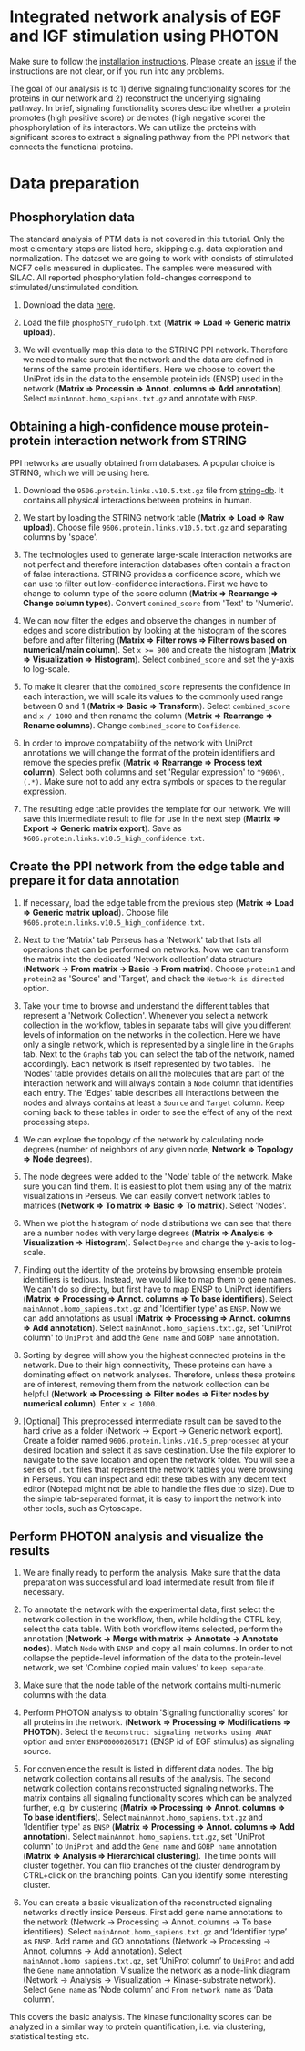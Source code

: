 # Integrated network analysis of EGF and IGF stimulation using PHOTON

Make sure to follow the [installation instructions](/docs/Perseus/installation.md).
Please create an [issue](https://github.com/jdrudolph/photon/issues) if the
instructions are not clear, or if you run into any problems.

The goal of our analysis is to 1) derive signaling functionality scores for the
proteins in our network and 2) reconstruct the underlying signaling pathway. In
brief, signaling functionality scores describe whether a protein promotes (high
positive score) or demotes (high negative score) the phosphorylation of its
interactors. We can utilize the proteins with significant scores to extract a
signaling pathway from the PPI network that connects the functional proteins.

# Data preparation
## Phosphorylation data
The standard analysis of PTM data is not covered in this tutorial. Only the
most elementary steps are listed here, skipping e.g. data exploration and
normalization. The dataset we are going to work with consists of stimulated
MCF7 cells measured in duplicates. The samples were measured with SILAC. All
reported phosphorylation fold-changes correspond to stimulated/unstimulated
condition. 

1. Download the data
   [here](/docs/Perseus/phosphoSTY_rudolph.txt).

1. Load the file `phosphoSTY_rudolph.txt` (**Matrix => Load => Generic matrix upload**).

2. We will eventually map this data to the STRING PPI network. Therefore we need to make sure
that the network and the data are defined in terms of the same protein identifiers. Here we
choose to covert the UniProt ids in the data to the ensemble protein ids (ENSP) used in
the network (**Matrix => Processin => Annot. columns => Add annotation**). Select
`mainAnnot.homo_sapiens.txt.gz` and annotate with `ENSP`.

## Obtaining a high-confidence mouse protein-protein interaction network from STRING
PPI networks are usually obtained from databases. A popular choice is STRING, which we will be using here.

1. Download the `9506.protein.links.v10.5.txt.gz` file from
   [string-db](https://string-db.org/cgi/download.pl?species_text=Homo+sapiens).
   It contains all physical interactions between proteins in human.

1. We start by loading the STRING network table (**Matrix => Load => Raw upload**).
   Choose file `9606.protein.links.v10.5.txt.gz` and separating columns by 'space'.

2. The technologies used to generate large-scale interaction networks are not
   perfect and therefore interaction databases often contain a fraction of
   false interactions. STRING provides a confidence score, which we can use to
   filter out low-confidence interactions. First we have to change to column
   type of the score column (**Matrix => Rearrange => Change column types**).
   Convert `comined_score` from 'Text' to 'Numeric'.

3. We can now filter the edges and observe the changes in number of edges and
   score distribution by looking at the histogram of the scores before and
   after filtering  (**Matrix => Filter rows => Filter rows based on
   numerical/main column**). Set `x >= 900` and create the histogram (**Matrix
   => Visualization => Histogram**). Select `combined_score` and set the y-axis
   to log-scale.

4. To make it clearer that the `combined_score` represents the confidence in
   each interaction, we will scale its values to the commonly used range
   between 0 and 1 (**Matrix => Basic => Transform**). Select `combined_score`
   and `x / 1000` and then rename the column (**Matrix => Rearrange => Rename
   columns**). Change `combined_score` to `Confidence`.

5. In order to improve compatability of the network with UniProt annotations we
   will change the format of the protein identifiers and remove the species
   prefix (**Matrix => Rearrange => Process text column**). Select both columns
   and set 'Regular expression' to `^9606\.(.*)`. Make sure not to add any extra
   symbols or spaces to the regular expression.

6. The resulting edge table provides the template for our network. We will save
   this intermediate result to file for use in the next step  (**Matrix =>
   Export => Generic matrix export**). Save as
   `9606.protein.links.v10.5_high_confidence.txt`.

## Create the PPI network from the edge table and prepare it for data annotation

1. If necessary, load the edge table from the previous step (**Matrix => Load
   => Generic matrix upload**). Choose file `9606.protein.links.v10.5_high_confidence.txt`.

2. Next to the ‘Matrix' tab Perseus has a 'Network' tab that lists all
   operations that can be performed on networks. Now we can transform the
   matrix into the dedicated ‘Network collection’ data structure (**Network →
   From matrix → Basic → From matrix**). Choose `protein1` and `protein2` as
   'Source' and 'Target', and check the `Network is directed` option.

3. Take your time to browse and understand the different tables that represent
   a 'Network Collection'. Whenever you select a network collection in the
   workflow, tables in separate tabs will give you different levels of
   information on the networks in the collection. Here we have only a single
   network, which is represented by a single line in the `Graphs` tab. Next to
   the `Graphs` tab you can select the tab of the network, named accordingly.
   Each network is itself represented by two tables. The 'Nodes' table provides
   details on all the molecules that are part of the interaction network and
   will always contain a `Node` column that identifies each entry. The 'Edges'
   table describes all interactions between the nodes and always contains at
   least a `Source` and `Target` column. Keep coming back to these tables in
   order to see the effect of any of the next processing steps.

4. We can explore the topology of the network by calculating node degrees
   (number of neighbors of any given node, **Network => Topology => Node
   degrees**).

5. The node degrees were added to the 'Node' table of the network. Make sure
   you can find them. It is easiest to plot them using any of the matrix
   visualizations in Perseus. We can easily convert network tables to matrices
   (**Network => To matrix => Basic => To matrix**). Select 'Nodes'.

6. When we plot the histogram of node distributions we can see that there are a
   number nodes with very large degrees (**Matrix => Analysis => Visualization
   => Histogram**). Select `Degree` and change the y-axis to log-scale.

7. Finding out the identity of the proteins by browsing ensemble protein
   identifiers is tedious.  Instead, we would like to map them to gene names.
   We can't do so directy, but first have to map ENSP to UniProt identifiers
   (**Matrix => Processing => Annot. columns => To base identifiers**). Select
   `mainAnnot.homo_sapiens.txt.gz` and 'Identifier type' as `ENSP`. Now we can
   add annotations as usual (**Matrix => Processing => Annot. columns => Add
   annotation**). Select `mainAnnot.homo_sapiens.txt.gz`, set 'UniProt column'
   to `UniProt` and add the `Gene name` and `GOBP name` annotation.

8. Sorting by degree will show you the highest connected proteins in the
   network. Due to their high connectivity, These proteins can have a
   dominating effect on network analyses. Therefore, unless these proteins are
   of interest, removing them from the network collection can be helpful
   (**Network => Processing => Filter nodes => Filter nodes by numerical
   column**). Enter `x < 1000`.

9. [Optional] This preprocessed intermediate result can be saved to the hard
   drive as a folder (Network → Export → Generic network export). Create a
   folder named `9606.protein.links.v10.5_preprocessed` at your desired
   location and select it as save destination. Use the file explorer to
   navigate to the save location and open the network folder. You will see a
   series of `.txt` files that represent the network tables you were browsing
   in Perseus. You can inspect and edit these tables with any decent text
   editor (Notepad might not be able to handle the files due to size). Due to
   the simple tab-separated format, it is easy to import the network into other
   tools, such as Cytoscape.

## Perform PHOTON analysis and visualize the results
1. We are finally ready to perform the analysis. Make sure that the data
   preparation was successful and load intermediate result from file if
   necessary.

2. To annotate the network with the experimental data, first select the network
   collection in the workflow, then, while holding the CTRL key, select the
   data table. With both workflow items selected, perform the annotation
   (**Network → Merge with matrix → Annotate → Annotate nodes**). Match `Node` with
   `ENSP` and copy all main columns. In order to not collapse the peptide-level
   information of the data to the protein-level network, we set 'Combine copied
   main values' to `keep separate`.

3. Make sure that the node table of the network contains multi-numeric columns
   with the data.

4. Perform PHOTON analysis to obtain 'Signaling functionality scores' for all
   proteins in the network.  (**Network => Processing => Modifications =>
   PHOTON**). Select the `Reconstruct signaling networks using ANAT` option and
   enter `ENSP00000265171` (ENSP id of EGF stimulus) as signaling source.

5. For convenience the result is listed in different data nodes. The big
   network collection contains all results of the analysis. The second network
   collection contains reconstructed signaling networks. The matrix contains all
   signaling functionality scores which can be analyzed further, e.g. by
   clustering (**Matrix => Processing => Annot. columns => To base
   identifiers**). Select `mainAnnot.homo_sapiens.txt.gz` and 'Identifier type'
   as `ENSP` (**Matrix => Processing => Annot. columns => Add annotation**).
   Select `mainAnnot.homo_sapiens.txt.gz`, set 'UniProt column' to `UniProt`
   and add the `Gene name` and `GOBP name` annotation (**Matrix => Analysis =>
   Hierarchical clustering**). The time points will cluster together. You can
   flip branches of the cluster dendrogram by CTRL+click on the branching
   points. Can you identify some interesting cluster.

6. You can create a basic visualization of the reconstructed signaling networks
   directly inside Perseus. First add gene name annotations
   to the network (Network → Processing → Annot. columns → To base
   identifiers). Select `mainAnnot.homo_sapiens.txt.gz` and ‘Identifier type’
   as `ENSP`. Add name and GO annotations (Network → Processing → Annot.
   columns → Add annotation). Select `mainAnnot.homo_sapiens.txt.gz`, set
   ‘UniProt column’ to `UniProt` and add the `Gene name` annotation. Visualize
   the network as a node-link diagram (Network → Analysis → Visualization →
   Kinase-substrate network). Select `Gene name` as ‘Node column’ and `From
   network name` as ‘Data column’.

This covers the basic analysis. The kinase functionality scores can be analyzed in a similar way
to protein quantification, i.e. via clustering, statistical testing etc.

